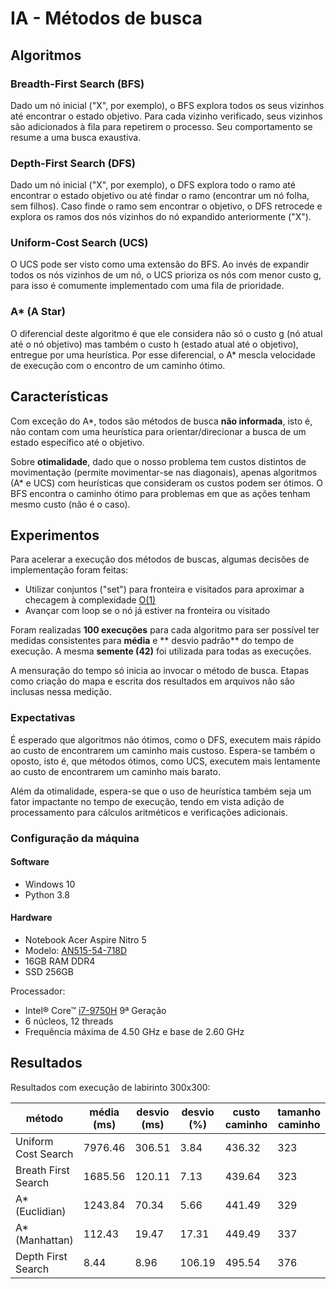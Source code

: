 # IA - Métodos de busca

## Algoritmos

### Breadth-First Search (BFS)

Dado um nó inicial ("X", por exemplo), o BFS explora todos os seus vizinhos até encontrar o estado objetivo. Para cada
vizinho verificado, seus vizinhos são adicionados à fila para repetirem o processo. Seu comportamento se resume a uma
busca exaustiva.

### Depth-First Search (DFS)

Dado um nó inicial ("X", por exemplo), o DFS explora todo o ramo até encontrar o estado objetivo ou até findar o ramo
(encontrar um nó folha, sem filhos). Caso finde o ramo sem encontrar o objetivo, o DFS retrocede e
explora os ramos dos nós vizinhos do nó expandido anteriormente ("X").

### Uniform-Cost Search (UCS)

O UCS pode ser visto como uma extensão do BFS. Ao invés de expandir todos os nós vizinhos de um nó, o UCS prioriza os
nós com menor custo g, para isso é comumente implementado com uma fila de prioridade.

### A* (A Star)

O diferencial deste algoritmo é que ele considera não só o custo g (nó atual até o nó objetivo) mas também o custo h
(estado atual até o objetivo), entregue por uma heurística. Por esse diferencial, o A* mescla velocidade de execução com
o encontro de um caminho ótimo.

## Características

Com exceção do A*, todos são métodos de busca **não informada**, isto é, não contam com uma heurística para
orientar/direcionar a busca de um estado específico até o objetivo.

Sobre **otimalidade**, dado que o nosso problema tem custos distintos de movimentação (permite movimentar-se nas
diagonais), apenas algoritmos (A* e UCS) com heurísticas que consideram os custos podem ser ótimos. O BFS encontra o
caminho ótimo para problemas em que as ações tenham mesmo custo (não é o caso).

## Experimentos

Para acelerar a execução dos métodos de buscas, algumas decisões de implementação foram feitas:

- Utilizar conjuntos ("set") para fronteira e visitados para aproximar
  a checagem à complexidade [O(1)](https://wiki.python.org/moin/TimeComplexity#:~:text=notes-,x%20in%20s,-O(1))
- Avançar com loop se o nó já estiver na fronteira ou visitado

Foram realizadas **100 execuções** para cada algoritmo para ser possível ter medidas consistentes para **média** e **
desvio
padrão** do tempo de execução. A mesma **semente (42)** foi utilizada para todas as execuções.

A mensuração do tempo só inicia ao invocar o método de busca. Etapas como criação do mapa e escrita dos resultados em
arquivos não são inclusas nessa medição.

### Expectativas

É esperado que algoritmos não ótimos, como o DFS, executem mais rápido ao custo de encontrarem um caminho mais custoso.
Espera-se também o oposto, isto é, que métodos ótimos, como UCS, executem mais lentamente ao custo de encontrarem um
caminho mais barato.

Além da otimalidade, espera-se que o uso de heurística também seja um fator impactante no tempo de execução, tendo em
vista adição de processamento para cálculos aritméticos e verificações adicionais.

### Configuração da máquina

#### Software

- Windows 10
- Python 3.8

#### Hardware

- Notebook Acer Aspire Nitro 5
- Modelo: [AN515-54-718D](https://quenotebookcomprar.com.br/acer-nitro-5-an515-54-718d)
- 16GB RAM DDR4
- SSD 256GB

Processador:

- Intel®
  Core™ [i7-9750H](https://ark.intel.com/content/www/br/pt/ark/products/191045/intel-core-i79750h-processor-12m-cache-up-to-4-50-ghz.html)
  9ª Geração
- 6 núcleos, 12 threads
- Frequência máxima de 4.50 GHz e base de 2.60 GHz

## Resultados

Resultados com execução de labirinto 300x300:

| método              | média (ms) | desvio (ms) | desvio (%) | custo caminho | tamanho caminho | nós gerados | nós expandidos |
|---------------------|------------|-------------|------------|---------------|-----------------|-------------|----------------|
| Uniform Cost Search | 7976.46    | 306.51      | 3.84       | 436.32        | 323             | 70147       | 70147          |
| Breath First Search | 1685.56    | 120.11      | 7.13       | 439.64        | 323             | 70147       | 70147          |
| A* (Euclidian)      | 1243.84    | 70.34       | 5.66       | 441.49        | 329             | 14270       | 13170          |
| A* (Manhattan)      | 112.43     | 19.47       | 17.31      | 449.49        | 337             | 1298        | 416            |
| Depth First Search  | 8.44       | 8.96        | 106.19     | 495.54        | 376             | 1264        | 383            |
